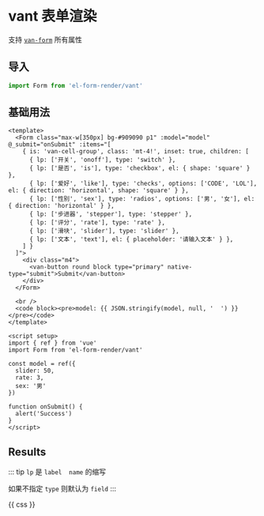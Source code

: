 <van-config-provider :theme="isDark ? 'dark' : ''">

# vant 表单渲染

支持 [`van-form`](https://vant-ui.github.io/vant/#/zh-CN/form#api) 所有属性

## 导入

```js
import Form from 'el-form-render/vant'
```

## 基础用法

```vue preview
<template>
  <Form class="max-w[350px] bg-#909090 p1" :model="model" @_submit="onSubmit" :items="[
    { is: 'van-cell-group', class: 'mt-4!', inset: true, children: [
      { lp: ['开关', 'onoff'], type: 'switch' },
      { lp: ['是否', 'is'], type: 'checkbox', el: { shape: 'square' } },
      { lp: ['爱好', 'like'], type: 'checks', options: ['CODE', 'LOL'], el: { direction: 'horizontal', shape: 'square' } },
      { lp: ['性别', 'sex'], type: 'radios', options: ['男', '女'], el: { direction: 'horizontal' } },
      { lp: ['步进器', 'stepper'], type: 'stepper' },
      { lp: ['评分', 'rate'], type: 'rate' },
      { lp: ['滑块', 'slider'], type: 'slider' },
      { lp: ['文本', 'text'], el: { placeholder: '请输入文本' } },
    ] }
  ]">
    <div class="m4">
      <van-button round block type="primary" native-type="submit">Submit</van-button>
    </div>
  </Form>
  
  <br />
  <code block><pre>model: {{ JSON.stringify(model, null, '  ') }}</pre></code>
</template>

<script setup>
import { ref } from 'vue'
import Form from 'el-form-render/vant'

const model = ref({
  slider: 50,
  rate: 3,
  sex: '男'
})

function onSubmit() {
  alert('Success')
}
</script>
```

## Results

::: tip
`lp` 是 `label  name` 的缩写

如果不指定 `type` 则默认为 `field`
:::

</van-config-provider>

<component is="style">{{ css }}</component>

<script>
import { getCurrentInstance } from 'vue'
import { useDark } from '@vueuse/core'
import Vant from 'vant'
import css from 'vant/lib/index.css?raw'

export default {
  data: () => ({
    css,
    isDark: useDark({ storageKey: 'vitepress-theme-appearance' })
  }),
  beforeCreate() {
    const app = getCurrentInstance().appContext.app
    app.use(Vant)
  }
}
</script>